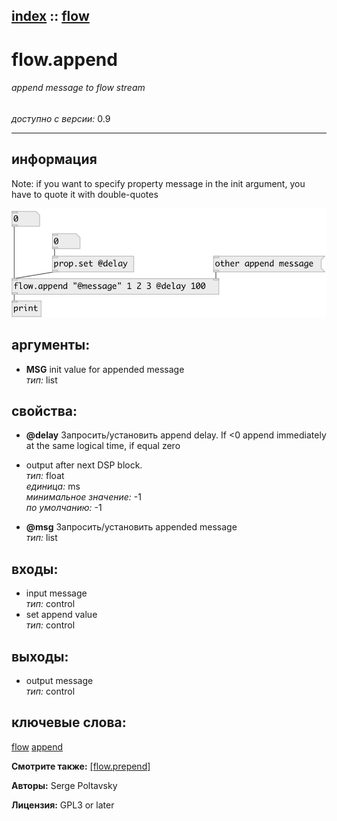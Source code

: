 [index](index.html) :: [flow](category_flow.html)
---

# flow.append

###### append message to flow stream

*доступно с версии:* 0.9

---


## информация
Note: if you want to specify property message in the init argument, you have to quote it with double-quotes


[![example](../examples/img/flow.append.jpg)](../examples/pd/flow.append.pd)



## аргументы:

* **MSG**
init value for appended message<br>
_тип:_ list<br>





## свойства:

* **@delay** 
Запросить/установить append delay. If &lt;0 append immediately at the same logical time, if equal zero
- output after next DSP block.<br>
_тип:_ float<br>
_единица:_ ms<br>
_минимальное значение:_ -1<br>
_по умолчанию:_ -1<br>

* **@msg** 
Запросить/установить appended message<br>
_тип:_ list<br>



## входы:

* input message<br>
_тип:_ control
* set append value<br>
_тип:_ control



## выходы:

* output message<br>
_тип:_ control



## ключевые слова:

[flow](keywords/flow.html)
[append](keywords/append.html)



**Смотрите также:**
[\[flow.prepend\]](flow.prepend.html)




**Авторы:** Serge Poltavsky




**Лицензия:** GPL3 or later





